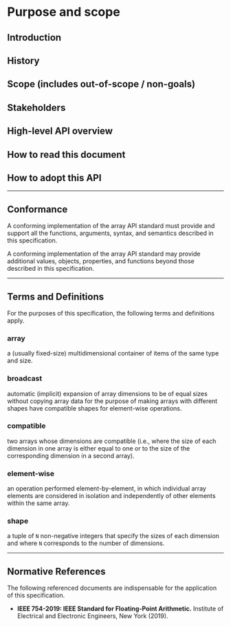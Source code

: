 # Purpose and scope

## Introduction



## History



## Scope (includes out-of-scope / non-goals)



## Stakeholders




## High-level API overview




## How to read this document




## How to adopt this API


* * *

## Conformance

A conforming implementation of the array API standard must provide and support all the functions, arguments, syntax, and semantics described in this specification.

A conforming implementation of the array API standard may provide additional values, objects, properties, and functions beyond those described in this specification.

* * *

## Terms and Definitions

For the purposes of this specification, the following terms and definitions apply.

<!-- NOTE: please keep terms in alphabetical order -->

### array

a (usually fixed-size) multidimensional container of items of the same type and size.

### broadcast

automatic (implicit) expansion of array dimensions to be of equal sizes without copying array data for the purpose of making arrays with different shapes have compatible shapes for element-wise operations.

### compatible

two arrays whose dimensions are compatible (i.e., where the size of each dimension in one array is either equal to one or to the size of the corresponding dimension in a second array).

### element-wise

an operation performed element-by-element, in which individual array elements are considered in isolation and independently of other elements within the same array.

### shape

a tuple of `N` non-negative integers that specify the sizes of each dimension and where `N` corresponds to the number of dimensions.

* * *

## Normative References

The following referenced documents are indispensable for the application of this specification.

-   __IEEE 754-2019: IEEE Standard for Floating-Point Arithmetic.__ Institute of Electrical and Electronic Engineers, New York (2019).
